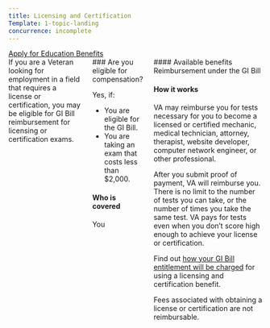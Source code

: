 ```yaml
---
title: Licensing and Certification
Template: 1-topic-landing
concurrence: incomplete
---
```


<div class="main" role="main" markdown="0">

<div class="action-bar">
  <div class="row">
    <div class="small-12 columns">
      <a class="uk-button-primary" href="/education/apply-for-education-benefits/">Apply for Education Benefits</a>
    </div>
  </div>
</div>

<div class="section one" markdown="0">
<div class="primary" markdown="0">
<div class="row" markdown="0">
<div class="small-12 columns" markdown="1">
<div markdown="1">
If you are a Veteran looking for employment in a field that requires a license or certification, you may be eligible for GI Bill reimbursement for licensing or certification exams.
</div>
<div class="call-out" markdown="1">
### Are you eligible for compensation?

Yes, if:

-	You are eligible for the GI Bill.
-	You are taking an exam that costs less than $2,000.

#### Who is covered
You
</div>
<div markdown="1">
#### Available benefits
Reimbursement under the GI Bill

#### How it works
VA may reimburse you for tests necessary for you to become a licensed or certified mechanic, medical technician, attorney, therapist, website developer, computer network engineer, or other professional.

After you submit proof of payment, VA will reimburse you. There is no limit to the number of tests you can take, or the number of times you take the same test. VA pays for tests even when you don’t score high enough to achieve your license or certification.

Find out [how your GI Bill entitlement will be charged](https://gibill.custhelp.com/app/answers/detail/a_id/29) for using a licensing and certification benefit.

Fees associated with obtaining a license or certification are not reimbursable.
</div>
</div>

</div>
</div>


</div>
